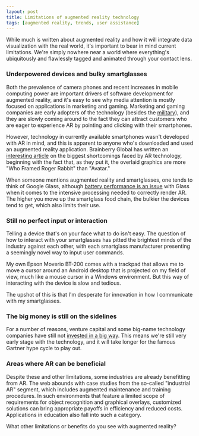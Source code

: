 ```yaml
---
layout: post
title: Limitations of augmented reality technology
tags: [augmented reality, trends, user assistance]
---
```


While much is written about augmented reality and how it will integrate data visualization with the real world, it's important to bear in mind current limitations. We're simply nowhere near a world where everything's ubiquitously and flawlessly tagged and animated through your contact lens.

### Underpowered devices and bulky smartglasses

Both the prevalence of camera phones and recent increases in mobile computing power are important drivers of software development for augmented reality, and it's easy to see why media attention is mostly focused on applications in marketing and gaming. Marketing and gaming companies are early adopters of the technology (besides the [military](http://www.dailymail.co.uk/sciencetech/article-2640869/Google-glass-war-US-military-reveals-augmented-reality-soldiers.html)), and they are slowly coming around to the fact they can attract customers who are eager to experience AR by pointing and clicking with their smartphones.

However, technology in currently available smartphones wasn't developed with AR in mind, and this is apparent to anyone who's downloaded and used an augmented reality application. Brainberry Global has written an [interesting article](http://brainberryglobal.com/3-biggest-problems-facing-augmented-reality-today-fix/) on the biggest shortcomings faced by AR technology, beginning with the fact that, as they put it, the overlaid graphics are more "Who Framed Roger Rabbit" than "Avatar."

When someone mentions augmented reality and smartglasses, one tends to think of Google Glass, although [battery performance is an issue](https://techcrunch.com/2014/05/06/epson-and-metaio-get-us-back-on-track-for-wearable-augmented-reality/) with Glass when it comes to the intensive processing needed to correctly render AR. The higher you move up the smartglass food chain, the bulkier the devices tend to get, which also limits their use.

### Still no perfect input or interaction

Telling a device that's on your face what to do isn't easy. The question of how to interact with your smartglasses has pitted the brightest minds of the industry against each other, with each smartglass manufacturer presenting a seemingly novel way to input user commands.

My own Epson Moverio BT-200 comes with a trackpad that allows me to move a cursor around an Android desktop that is projected on my field of view, much like a mouse cursor in a Windows environment. But this way of interacting with the device is slow and tedious.

The upshot of this is that I'm desperate for innovation in how I communicate with my smartglasses.

### The big money is still on the sidelines

For a number of reasons, venture capital and some big-name technology companies have still not [invested in a big way](http://venturebeat.com/2014/05/29/augmented-reality-wheres-the-venture-capital/). This means we're still very early stage with the technology, and it will take longer for the famous Gartner hype cycle to play out.

### Areas where AR can be beneficial

Despite these and other limitations, some industries are already benefitting from AR. The web abounds with case studies from the so-called "industrial AR" segment, which includes augmented maintenance and training procedures. In such environments that feature a limited scope of requirements for object recognition and graphical overlays, customized solutions can bring appropriate payoffs in efficiency and reduced costs. Applications in education also fall into such a category.

What other limitations or benefits do you see with augmented reality?
